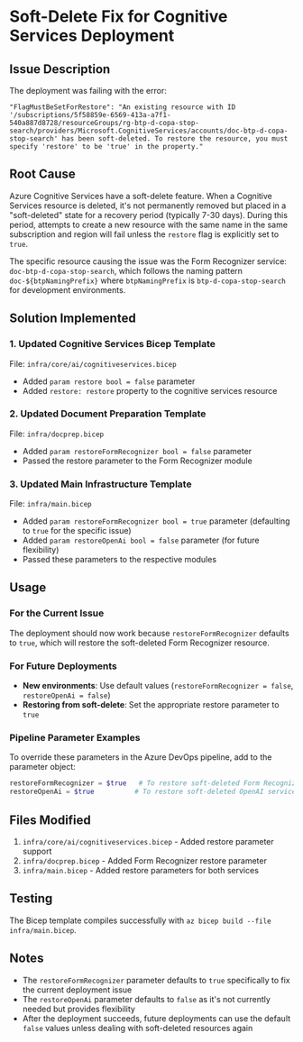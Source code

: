 # Soft-Delete Fix for Cognitive Services Deployment

## Issue Description

The deployment was failing with the error:
```
"FlagMustBeSetForRestore": "An existing resource with ID '/subscriptions/5f58859e-6569-413a-a7f1-540a887d8728/resourceGroups/rg-btp-d-copa-stop-search/providers/Microsoft.CognitiveServices/accounts/doc-btp-d-copa-stop-search' has been soft-deleted. To restore the resource, you must specify 'restore' to be 'true' in the property."
```

## Root Cause

Azure Cognitive Services have a soft-delete feature. When a Cognitive Services resource is deleted, it's not permanently removed but placed in a "soft-deleted" state for a recovery period (typically 7-30 days). During this period, attempts to create a new resource with the same name in the same subscription and region will fail unless the `restore` flag is explicitly set to `true`.

The specific resource causing the issue was the Form Recognizer service: `doc-btp-d-copa-stop-search`, which follows the naming pattern `doc-${btpNamingPrefix}` where `btpNamingPrefix` is `btp-d-copa-stop-search` for development environments.

## Solution Implemented

### 1. Updated Cognitive Services Bicep Template
File: `infra/core/ai/cognitiveservices.bicep`
- Added `param restore bool = false` parameter
- Added `restore: restore` property to the cognitive services resource

### 2. Updated Document Preparation Template
File: `infra/docprep.bicep`
- Added `param restoreFormRecognizer bool = false` parameter
- Passed the restore parameter to the Form Recognizer module

### 3. Updated Main Infrastructure Template
File: `infra/main.bicep`
- Added `param restoreFormRecognizer bool = true` parameter (defaulting to `true` for the specific issue)
- Added `param restoreOpenAi bool = false` parameter (for future flexibility)
- Passed these parameters to the respective modules

## Usage

### For the Current Issue
The deployment should now work because `restoreFormRecognizer` defaults to `true`, which will restore the soft-deleted Form Recognizer resource.

### For Future Deployments
- **New environments**: Use default values (`restoreFormRecognizer = false`, `restoreOpenAi = false`)
- **Restoring from soft-delete**: Set the appropriate restore parameter to `true`

### Pipeline Parameter Examples
To override these parameters in the Azure DevOps pipeline, add to the parameter object:
```powershell
restoreFormRecognizer = $true   # To restore soft-deleted Form Recognizer
restoreOpenAi = $true          # To restore soft-deleted OpenAI service
```

## Files Modified
1. `infra/core/ai/cognitiveservices.bicep` - Added restore parameter support
2. `infra/docprep.bicep` - Added Form Recognizer restore parameter
3. `infra/main.bicep` - Added restore parameters for both services

## Testing
The Bicep template compiles successfully with `az bicep build --file infra/main.bicep`.

## Notes
- The `restoreFormRecognizer` parameter defaults to `true` specifically to fix the current deployment issue
- The `restoreOpenAi` parameter defaults to `false` as it's not currently needed but provides flexibility
- After the deployment succeeds, future deployments can use the default `false` values unless dealing with soft-deleted resources again